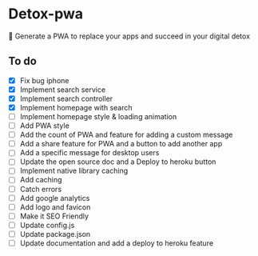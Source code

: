 # Detox-pwa
🙈 Generate a PWA to replace your apps and succeed in your digital detox

## To do
- [x] Fix bug iphone
- [x] Implement search service
- [x] Implement search controller
- [x] Implement homepage with search
- [ ] Implement homepage style & loading animation
- [ ] Add PWA style
- [ ] Add the count of PWA and feature for adding a custom message
- [ ] Add a share feature for PWA and a button to add another app
- [ ] Add a specific message for desktop users
- [ ] Update the open source doc and a Deploy to heroku button
- [ ] Implement native library caching
- [ ] Add caching
- [ ] Catch errors
- [ ] Add google analytics
- [ ] Add logo and favicon
- [ ] Make it SEO Friendly
- [ ] Update config.js
- [ ] Update package.json
- [ ] Update documentation and add a deploy to heroku feature